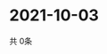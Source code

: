 # 2021-10-03
  共 0条

  <!-- BEGIN -->
  <!-- 最后更新时间Sun Oct 03 2021 20:02:39 GMT+0000 (Coordinated Universal Time) -->
  
  <!-- END -->
  
  